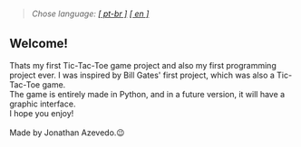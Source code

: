 > ###### _Chose language: [[ pt-br ]](https://github.com/jonathan-azevedo/Tic-Tac-Toe/blob/main/README_pt-br.md) [[ en ]](README.md)_

## Welcome!
Thats my first Tic-Tac-Toe game project and also my first programming project ever. I was inspired by Bill Gates' first project, which was also a Tic-Tac-Toe game.<br>
The game is entirely made in Python, and in a future version, it will have a graphic interface.<br>
I hope you enjoy!<br>
<br>
Made by Jonathan Azevedo.😉

